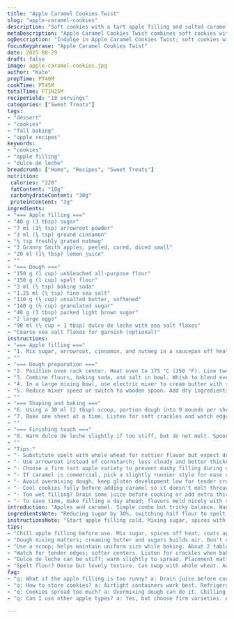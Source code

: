 ```yaml
---
title: "Apple Caramel Cookies Twist"
slug: "apple-caramel-cookies"
description: "Soft cookies with a tart apple filling and salted caramel topping. Uses a mix of spelt and all-purpose flour for texture. Replaces Ambrosia apples with Granny Smith for brightness. Adds nutmeg to the filling for warmth. Caramel swapped with dulce de leche infused with sea salt flakes. The apple filling thickened with arrowroot instead of cornstarch. Cook until apples soften but retain bite. Cookies baked till edges just turn golden, centers remain tender. Let caramel cool slightly before spreading to avoid melting. Perfect balance of sweet, tart, and salty."
metaDescription: "Apple Caramel Cookies Twist combines soft cookies with tart apple filling; salted caramel topping, unique blend of flours for texture."
ogDescription: "Indulge in Apple Caramel Cookies Twist; soft cookies with tart apple filling, topped with salted caramel. A delightful treat for any occasion."
focusKeyphrase: "Apple Caramel Cookies Twist"
date: 2025-08-29
draft: false
image: apple-caramel-cookies.jpg
author: "Kate"
prepTime: PT40M
cookTime: PT45M
totalTime: PT1H25M
recipeYield: "18 servings"
categories: ["Sweet Treats"]
tags:
- "dessert"
- "cookies"
- "fall baking"
- "apple recipes"
keywords:
- "cookies"
- "apple filling"
- "dulce de leche"
breadcrumb: ["Home", "Recipes", "Sweet Treats"]
nutrition: 
 calories: "220"
 fatContent: "10g"
 carbohydrateContent: "30g"
 proteinContent: "3g"
ingredients:
- "=== Apple filling ==="
- "40 g (3 tbsp) sugar"
- "7 ml (1½ tsp) arrowroot powder"
- "3 ml (¾ tsp) ground cinnamon"
- "⅓ tsp freshly grated nutmeg"
- "3 Granny Smith apples, peeled, cored, diced small"
- "20 ml (1½ tbsp) lemon juice"
- ""
- "=== Dough ==="
- "150 g (1 cup) unbleached all-purpose flour"
- "150 g (1 cup) spelt flour"
- "3 ml (½ tsp) baking soda"
- "1.25 ml (¼ tsp) fine sea salt"
- "110 g (½ cup) unsalted butter, softened"
- "140 g (⅔ cup) granulated sugar"
- "40 g (3 tbsp) packed light brown sugar"
- "2 large eggs"
- "90 ml (⅓ cup + 1 tbsp) dulce de leche with sea salt flakes"
- "Coarse sea salt flakes for garnish (optional)"
instructions:
- "=== Apple filling ==="
- "1. Mix sugar, arrowroot, cinnamon, and nutmeg in a saucepan off heat. Stir in diced apples and lemon juice, coat well. Place over medium heat, stirring often. Apples will release juice, filling should thicken as arrowroot activates. Cook until apples soften but still have bite, about 4 minutes. Watch carefully — arrowroot thickens quickly and loses power if overcooked. Remove from heat and set aside to cool. Cover and refrigerate at least 25 minutes; filling should be cool but not cold when assembling."
- ""
- "=== Dough preparation ==="
- "2. Position oven rack center. Heat oven to 175 °C (350 °F). Line two baking sheets with parchment or silicone mats."
- "3. Combine flours, baking soda, and salt in bowl. Whisk to blend evenly."
- "4. In a large mixing bowl, use electric mixer to cream butter with sugars till fluffy but not melted, about 2 minutes. Scrape sides. Beat in eggs, one at a time, mixing just until incorporated. Avoid overbeating; gives tough dough."
- "5. Reduce mixer speed or switch to wooden spoon. Add dry ingredients gradually. Mix just till no dry streaks remain. Dough will be dense and slightly sticky."
- ""
- "=== Shaping and baking ==="
- "6. Using a 30 ml (2 tbsp) scoop, portion dough into 9 mounds per sheet; space about 5 cm apart. Press each gently to flatten slightly. With back of a spoon, create shallow well in center, careful not to break through. Fill each cavity with about 10 ml (2 tsp) chilled apple filling. Not too much or it will spill during baking."
- "7. Bake one sheet at a time. Listen for soft crackles and watch edges for a light golden hue — 15 to 18 minutes. Overbake and cookies harden after cooling. Cool cookies on sheets for 45 to 60 minutes to set. Transfer carefully to racks if needed."
- ""
- "=== Finishing touch ==="
- "8. Warm dulce de leche slightly if too stiff, but do not melt. Spoon caramel over apple filling, filling the well and slightly spilling over edges is fine. Sprinkle coarse sea salt flakes atop for contrast. Let caramel set before serving. Cookies will be soft and tender with pockets of sticky caramel and tart fruit."
- ""
- "Tips:"
- "- Substitute spelt with whole wheat for nuttier flavor but expect denser texture."
- "- Use arrowroot instead of cornstarch; less cloudy and better thickening at lower temperatures."
- "- Choose a firm tart apple variety to prevent mushy filling during quick cook."
- "- If caramel is commercial, pick a slightly runnier style for ease of spreading."
- "- Avoid overmixing dough; keep gluten development low for tender crumb."
- "- Cool cookies fully before adding caramel so it doesn't melt through."
- "- Too wet filling? Drain some juice before cooking or add extra thickener."
- "- To save time, make filling a day ahead; flavors meld nicely with resting."
introduction: "Apples and caramel. Simple combo but tricky balance. Want filling soft but not runny. Dough tender yet sturdy. Shallow wells hold filling without collapse. Crisp edges, tender centers. Smell cinnamon and nutmeg blooming as filling cooks. Listen for that crackle in oven, edges turning golden, never brown. Use spelt flour; adds chew, nuttiness, different from plain AP flour. Arrowroot thickener instead cornstarch—clean taste, better texture. Granny Smiths keep shape, cut the sweetness from caramel. Salt flakes bring that extra pop. Don't rush cooling; caramel melts if warm. Patience pays off. Keep hands cool when shaping dough; sticky melts fast. Technique over speed. Baking is timing, touch, senses — not timer obsessed. Great cookies start with respect for each element, know why steps count."
ingredientsNote: "Reducing sugar by 30%, switching half flour to spelt adds chew and flavor—spelt’s proteins weaker so don't overmix or dough toughens. Arrowroot powder replaces cornstarch for cleaner, glossy filling that thickens at lower temps and holds texture better after chilling. Nutmeg adds warmth, counters sweetness in caramel. Replacing Ambrosia with tart Granny Smith apples keeps filling from turning mushy under heat and balances sweetness of caramel. Dulce de leche with sea salt flakes used over salted caramel — easier spread, deeper caramelized flavor with less liquid, avoids soggy biscuits. Butter softened, not melted; key to creaming air into dough for tender crumb. Eggs add moisture, binding but not too much or dough loose. Always sift dry ingredients to prevent lumps, ensures even rising. Lemon juice prevents apple slices browning, brightens filling. Sea salt flakes optional but they lift final taste through contrast. Always measure sugars carefully; too much makes crumb dense and spreading difficult."
instructionsNote: "Start apple filling cold. Mixing sugar, spices with diced apple off heat helps evenly coat despite granule size. Bring to gentle boil, stirring often; arrowroot thickens quickly, cook just until runny to syrup, apples softened but keeping shape. Overcooked filling mushy, looks dull. Cool filling fully or partial chill before assembly to prevent dough sogginess. Dough creamed correctly traps air, gives rise and tenderness. Add eggs slowly to keep batter cohesive. Incorporate dry ingredients carefully; overmix toughens dough since gluten develops fast. Portion dough with 2-tablespoon scoop for uniform size, gives consistent bake. Indenting centers allows filling space, prevents overflow. Bake one tray at a time to ensure even cooking and monitor doneness closely. Edges firm up but center stays rich and soft. Cool on sheet for 45–60 minutes; helps cookies firm for handling and caramel application. Apply caramel when cookies room temp to avoid melting through filling. Sprinkle finishing salt while caramel still tacky. Store cooled cookies in airtight containers; caramel remains manageable. Reheat gently if caramel too firm – microwave seconds on low. Watch out for overbaking — cookies dry when left too long."
tips:
- "Chill apple filling before use. Mix sugar, spices off heat; coats apples well. Cooking shouldn’t go too long or mushy texture happens. Quick is key."
- "Dough mixing matters; creaming butter and sugars builds air. Don't overbeat eggs. Gradual flour adds stability. Sticky is normal, but avoiding tough dough critical."
- "Use a scoop; helps maintain uniform size while baking. About 2 tablespoons per cookie. Don’t skip indenting for filling; keeps it snug. Prevent overflow!"
- "Watch for tender edges; softer centers. Listen for crackles when baking. Timing is essential. Give cookies cooling time, avoid immediate caramel."
- "Dulce de leche can be stiff; warm slightly to spread. Placement matters; too much caramel may spill. Salt flakes sprinkled while tacky; contrast enhances."
- "Spelt flour? Dense but lovely texture. Can swap with whole wheat. Adjust moisture if necessary; ratios shift slightly, but outcomes vary in taste."
faq:
- "q: What if the apple filling is too runny? a: Drain juice before cooking. Add more arrowroot if needed. Quick fixes matter, don’t stress corrections."
- "q: How to store cookies? a: Airtight containers work best. Refrigerate if caramel too sticky. Freeze can be an option too, freezing flavors meld."
- "q: Cookies spread too much? a: Overmixing dough can do it. Chilling dough pre-bake also helps. Watch for consistency; shape matters."
- "q: Can I use other apple types? a: Yes, but choose firm varieties. Avoid mushy. Sweet apples won’t offset caramel well; aim for tart."

---
```

